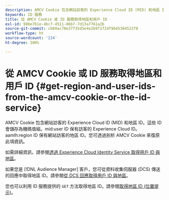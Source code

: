 ```yaml
---
description: AMCV Cookie 包含網站訪客的 Experience Cloud ID (MID) 和地區 ID。這些 ID 會儲存為機碼值組。mid user ID 保有訪客的 Experience Cloud ID。aamlh region ID 保有網站訪客的地區 ID。您可透過剖析 AMCV Cookie 來復原此項資訊。
keywords: ID 服務
title: 從 AMCV Cookie 或 ID 服務取得地區和用戶 ID
exl-id: 986e761e-4bc7-4511-86b7-7d13a7761a2b
source-git-commit: cb89ac70e37f35d5e4e2b971f2df9645304522f8
workflow-type: ht
source-wordcount: '224'
ht-degree: 100%

---
```


# 從 AMCV Cookie 或 ID 服務取得地區和用戶 ID {#get-region-and-user-ids-from-the-amcv-cookie-or-the-id-service}

AMCV Cookie 包含網站訪客的 Experience Cloud ID (MID) 和地區 ID。這些 ID 會儲存為機碼值組。mid:user ID 保有訪客的 Experience Cloud ID。aamlh:region ID 保有網站訪客的地區 ID。您可透過剖析 AMCV Cookie 來復原此項資訊。

如需詳細資訊，請參閱[透過 Experience Cloud Identity Service 取得用戶 ID 與地區](https://experienceleague.adobe.com/docs/audience-manager/user-guide/api-and-sdk-code/dcs/dcs-apis/dcs-mcid-ids.html?lang=zh-Hant)。

如果您是 [!DNL Audience Manager] 客戶，您可從資料收集伺服器 (DCS) 傳送的回應中取得地區 ID。請參閱[從 DCS 回應取得用戶 ID 與地區](https://experienceleague.adobe.com/docs/audience-manager/user-guide/api-and-sdk-code/dcs/dcs-apis/dcs-aam-ids.html?lang=zh-Hant)。

您也可以利用 ID 服務提供的 `GET` 方法取得地區 ID。請參閱[取得地區 ID (位置提示)](../library/get-set/getlocationhint.md#reference-a761030ff06c4439946bb56febf42d4c)。
